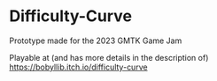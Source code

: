 # Difficulty-Curve
 Prototype made for the 2023 GMTK Game Jam

Playable at (and has more details in the description of) https://bobyllib.itch.io/difficulty-curve